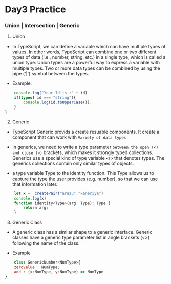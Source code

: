 # Day3 Practice

### Union | Intersection | Generic

1. Union
* In TypeScript, we can define a variable which can have multiple types of values. In other words, TypeScript can combine one or two different types of data (i.e., number, string, etc.) in a single type, which is called a union type. Union types are a powerful way to express a variable with multiple types. Two or more data types can be combined by using the pipe ('|') symbol between the types.

* Example:
```JavaScript function printId(id : number | string){
    console.log("Your Id is :" + id)
    if(typeof id === "string"){
        console.log(id.toUpperCase());
    }
}
```

2. Generic
* TypeScript Generic provids a create resuable components. It create a component that can work with `Variety of data types`

* In generics, we need to write a type parameter `between the open (<) and close (>)` brackets, which makes it strongly typed collections. Generics use a special kind of type variable `<T>` that denotes types. The generics collections contain only similar types of objects.

* a type variable Type to the identity function. This Type allows us to capture the type the user provides (e.g. number), so that we can use that information later.

```JavaScript
    let x =  createPair("arazu","kaneriya")
    console.log(x)
    function identity<Type>(arg: Type): Type {
        return arg;
    }
```

3. Generic Class

* A generic class has a similar shape to a generic interface. Generic classes have a generic type parameter list in angle brackets (<>) following the name of the class.

* Example
```JavaScript
    class GenericNumber<NumType>{
    zeroValue : NumType;
    add : (x:NumType, y:NumType) => NumType
}
```